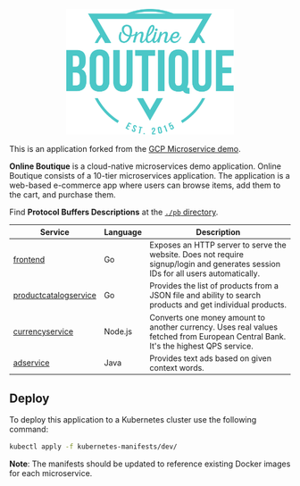 <p align="center">
<img src="src/frontend/static/icons/Hipster_HeroLogoCyan.svg" width="300" alt="Online Boutique" />
</p>

This is an application forked from the [GCP Microservice demo](https://github.com/GoogleCloudPlatform/microservices-demo).

**Online Boutique** is a cloud-native microservices demo application.
Online Boutique consists of a 10-tier microservices application. The application is a
web-based e-commerce app where users can browse items,
add them to the cart, and purchase them.

Find **Protocol Buffers Descriptions** at the [`./pb` directory](./pb).

| Service                                              | Language      | Description                                                                                                                       |
| ---------------------------------------------------- | ------------- | --------------------------------------------------------------------------------------------------------------------------------- |
| [frontend](./src/frontend)                           | Go            | Exposes an HTTP server to serve the website. Does not require signup/login and generates session IDs for all users automatically. |                                                       |
| [productcatalogservice](./src/productcatalogservice) | Go            | Provides the list of products from a JSON file and ability to search products and get individual products.                        |
| [currencyservice](./src/currencyservice)             | Node.js       | Converts one money amount to another currency. Uses real values fetched from European Central Bank. It's the highest QPS service. |
| [adservice](./src/adservice)                         | Java          | Provides text ads based on given context words.                                                                                   |

## Deploy
To deploy this application to a Kubernetes cluster use the following command:
```bash
kubectl apply -f kubernetes-manifests/dev/
```
 **Note**: The manifests should be updated to reference existing Docker images for each microservice.
